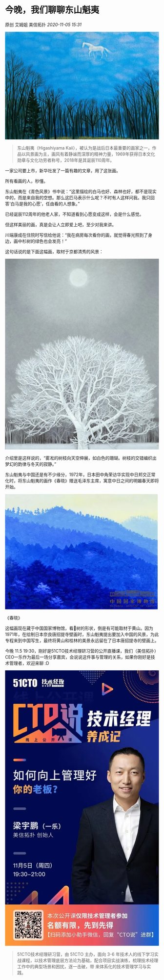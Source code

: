 # 今晚，我们聊聊东山魁夷

原创 艾姆姐 美信拓扑 _2020-11-05 15:31_

![《绵云》](../../.gitbook/assets/articles/autogen-dae12fa7e228090a98e2b87aeea1e32302708f418a21bbe3ab713dd4bddf4bb7.webp)

> 东山魁夷（Higashiyama Kaii），被认为是战后日本最重要的画家之一，作品以风景画为主，画风有着静谧而深厚的精神力量，1969年获得日本文化勋章与文化功劳者称号，2018年是其诞辰110周年。

一家公司要上市，新华社发了一篇有趣的文章，用了这张画。

所有看画的人，秒懂。

东山魁夷在《青色风景》书中说：“这里描绘的白马也好、森林也好，都不是现实中的，而是来自我的空想。那么这匹马表示什么呢？不时有人这样问我。我只回答‘白马是我的心愿’，任由看的人想象。”

已经诞辰112周年的他老人家，不知道看到心愿变成这样，会是什么感觉。

但这样美丽的画，真是会让人立即爱上吧，至少对我来讲。

川端康成在住院时写信给他说：“我在病房每次看你的画，就觉得春光照到了身边，画中杉树的绿色也会发亮！”

这句话说的是下面这幅画，取材于京都清秀的风景：

![《冬华》](../../.gitbook/assets/articles/autogen-3bc4f7829ce30949063a0bdd76a1865a312048343d0a715e8aac7687de5e5e30.webp)

介绍里是这样说的，“雾凇的树枝向天空伸展，如白色的珊瑚。树枝的交错编织出梦幻的韵律与冬天的寂静。”

东山魁夷与中国还是有不少缘分，1972年，日本田中角荣访华实现中日邦交正常化时，将东山魁夷的画作《春晓》赠送毛泽东主席，寓意中日之间的明媚春天即将开始。

![](../../.gitbook/assets/articles/autogen-35e67579182b2814c5a19e7b7804705a2a733e9404858dfbf66585c39f126848.webp)

《春晓》

这幅画现在藏于中国国家博物馆，看🌲树的形状，倒是有可能取材于黄山。因为1971年，在绘制日本奈良唐招提寺壁画时，东山魁夷提出要加入中国的风景，为此专程来到中国写生，最终将黄山和桂林的美景永远留在了日本唐招提寺的壁画上。

今晚 11.5 19:30，刚好是51CTO技术经理研习营的公开直播课，我们（美信拓扑）CEO一乐作为最后一场分享嘉宾，会说说这件事与管理的关系，如果你刚好是技术管理者，欢迎来聊 :D

![](../../.gitbook/assets/articles/autogen-465495d7c22b726d8c5e7ddcd001f6f2dc85c177f722fc2b4cc24840a7c7d148.webp)

> 51CTO技术经理研习营，由 51CTO 主办，面向 3-6 年技术人的线下学习实战课程，以技术管理底层方法论为基础，配合项目实战演练，梳理技术经理工作中的典型场景和困扰，逐一击破，带 来体系化的技术管理学习与实践。
